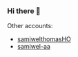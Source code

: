 ### Hi there 👋

Other accounts:

- [samiwelthomasHO](https://github.com/samiwelthomasHO)
- [samiwel-aa](https://github.com/samiwel-aa)

<!--
**samiwel/samiwel** is a ✨ _special_ ✨ repository because its `README.md` (this file) appears on your GitHub profile.

Here are some ideas to get you started:

- 🔭 I’m currently working on ...
- 🌱 I’m currently learning ...
- 👯 I’m looking to collaborate on ...
- 🤔 I’m looking for help with ...
- 💬 Ask me about ...
- 📫 How to reach me: ...
- 😄 Pronouns: ...
- ⚡ Fun fact: ...
-->
